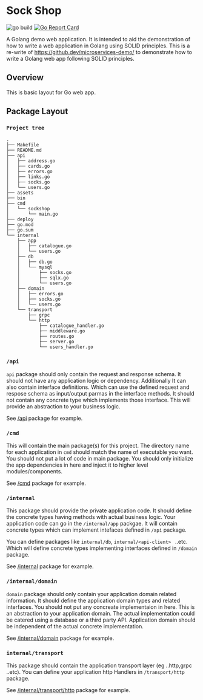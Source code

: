 # Sock Shop
![go build](https://github.com/oshankkumar/sockshop/actions/workflows/go.yml/badge.svg) 
[![Go Report Card](https://goreportcard.com/badge/github.com/oshankkumar/sockshop)](https://goreportcard.com/report/github.com/oshankkumar/sockshop)


A Golang demo web application. It is intended to aid the demonstration of how to write a web application in Golang using SOLID principles.
This is a re-write of https://github.dev/microservices-demo/ to demonstrate how to write a Golang web app following SOLID principles.

## Overview

This is basic layout for Go web app.

## Package Layout

### `Project tree`

```
.
├── Makefile
├── README.md
├── api
│   ├── address.go
│   ├── cards.go
│   ├── errors.go
│   ├── links.go
│   ├── socks.go
│   └── users.go
├── assets
├── bin
├── cmd
│   └── sockshop
│       └── main.go
├── deploy
├── go.mod
├── go.sum
└── internal
    ├── app
    │   ├── catalogue.go
    │   └── users.go
    ├── db
    │   ├── db.go
    │   └── mysql
    │       ├── socks.go
    │       ├── sqlx.go
    │       └── users.go
    ├── domain
    │   ├── errors.go
    │   ├── socks.go
    │   └── users.go
    └── transport
        ├── grpc
        └── http
            ├── catalogue_handler.go
            ├── middleware.go
            ├── routes.go
            ├── server.go
            └── users_handler.go

```
### `/api`
`api` package should only contain the request and response schema. It should not have any application logic or dependency. Additionally It can also contain interface definitions. Which can use the defined request and respose schema as input/output parmas in the interface methods.
It should not contain any concrete type which implements those interface. This will provide an abstraction to your business logic.

See [/api](./api/) package for example.

### `/cmd`

This will contain the main package(s) for this project. The directory name for each application in `cmd` should match the name of executable you want. You should not put a lot of code in main package. You should only initialize the app dependencies in here and inject it to higher level modules/components.

See [/cmd](./cmd/) package for example.

### `/internal`

This package should provide the private application code. It should define the concrete types having methods with actual business logic.
Your application code can go in the `/internal/app` packgae.
It will contain concrete types which can implement intefaces defined in `/api` package.

You can define packages like `internal/db`, `internal/<api-client> ` ..etc. Which will define concrete types implementing interfaces defined in `/domain` package. 

See [/internal](./internal/) package for example. 

### `/internal/domain`
`domain` package should only contain your application domain related information. It should define the application domain types and related interfaces. You should not put any concreate implementaion in here. This is an abstraction to your application domain. 
The actual implementation could be catered using a database or a third party API. Application domain should be independent of the actual concrete implementation.

See [/internal/domain](./internal/domain/) package for example.

### `internal/transport`

This package should contain the application transport layer (eg ..http,grpc ..etc). You can define your application http Handlers in `/transport/http` package. 

See [/internal/transport/http](./internal/transport/http) package for example. 







